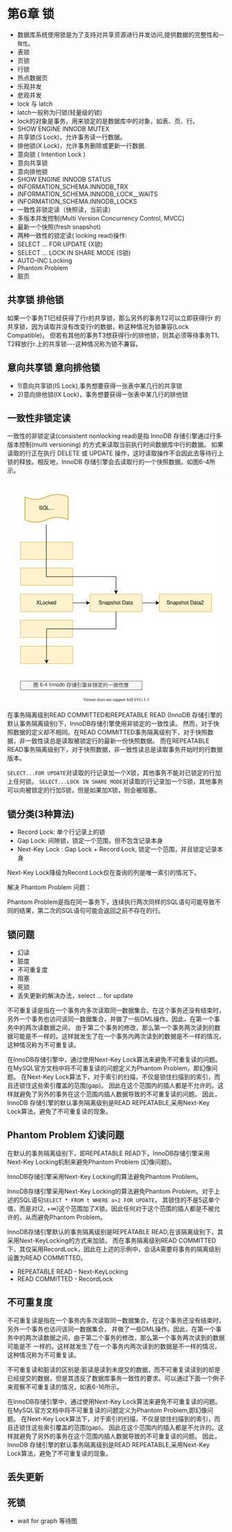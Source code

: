 # 第6章 锁

- 数据库系统使用锁是为了支持对共享资源进行并发访问,提供数据的完整性和`一致性`。
- 表锁
- 页锁
- 行锁
- 热点数据页
- 乐观并发
- 悲观并发
- lock 与 latch
- latch一般称为闩锁(轻量级的锁)
- lock的对象是事务，用来锁定的是数据库中的对象，如表、页、行。
- SHOW ENGINE INNODB MUTEX
- 共享锁(S Lock)，允许事务读一行数据。
- 排他锁(X Lock)，允许事务删除或更新一行数据.
- 意向锁 ( Intention Lock )
- 意向共享锁
- 意向排他锁
- SHOW ENGINE INNODB STATUS
- INFORMATION_SCHEMA.INNODB_TRX
- INFORMATION_SCHEMA.INNODB_LOCK__WAITS
- INFORMATION_SCHEMA.INNODB_LOCKS
- 一致性非锁定读（快照读，当前读）
- 多版本并发控制(Multi Version Concurrency Control, MVCC)
- 最新一个快照(fresh snapshot)
- 两种一致性的锁定读( locking read)操作:
- SELECT ... FOR UPDATE (X锁)
- SELECT ... LOCK IN SHARE MODE (S锁)
- AUTO-INC Locking
- Phantom Problem
- 脏页

## 共享锁 排他锁

如果一个事务T1已经获得了行r的共享锁，那么另外的事务T2可以立即获得行r
的共享锁，因为读取并没有改变行r的数据，称这种情况为锁兼容(Lock Compatible)。
但若有其他的事务T3想获得行r的排他锁，则其必须等待事务T1、T2释放行r.上的共享锁---这种情况称为锁不兼容。

## 意向共享锁 意向排他锁

- 1)意向共享锁(IS Lock),事务想要获得一张表中某几行的共享锁
- 2)意向排他锁(IX Lock)，事务想要获得一张表中某几行的排他锁

## 一致性非锁定读

一致性的非锁定读(consistent nonlocking read)是指 InnoDB 存储引擎通过行多版本控制(multi versioning) 的方式来读取当前执行时间数据库中行的数据。
如果读取的行正在执行 DELETE 或 UPDATE 操作，这时读取操作不会因此去等待行上锁的释放。相反地，InnoDB 存储引擎会去读取行的一个快照数据。如图6-4所示。

![mysql-innodb-chapter-06-4.drawio.svg](./images/mysql-innodb-chapter-06-4.drawio.svg)

在事务隔离级别READ COMMITTED和REPEATABLE READ (InnoDB 存储引擎的默认事务隔离级别)下，InnoDB存储引擎使用非锁定的一致性读。
然而，对于快照数据的定义却不相同。在READ COMMITTED事务隔离级别下，对于快照数据，非一致性读总是读取被锁定行的最新一份快照数据。
而在REPEATABLE READ事务隔离级别下，对于快照数据，非一致性读总是读取事务开始时的行数据版本。

`SELECT...FOR UPDATE`对读取的行记录加一个X锁，其他事务不能对已锁定的行加上任何锁。
`SELECT...LOCK IN SHARE MODE`对读取的行记录加一个S锁，其他事务可以向被锁定的行加S锁，但是如果加X锁，则会被阻塞。

## 锁分类(3种算法)

- Record Lock: 单个行记录上的锁
- Gap Lock: 间隙锁，锁定一个范围，但不包含记录本身
- Next-Key Lock : Gap Lock + Record Lock, 锁定一个范围，并且锁定记录本身

Next-Key Lock降级为Record Lock仅在查询的列是唯一索引的情况下。

解决 Phantom Problem 问题：

Phantom Problem是指在同一事务下，连续执行两次同样的SQL语句可能导致不同的结果，第二次的SQL语句可能会返回之前不存在的行。

## 锁问题

- 幻读
- 脏度
- 不可重复度
- 阻塞
- 死锁
- 丢失更新的解决办法，select ... for update

不可重复读是指在一个事务内多次读取同一数据集合。在这个事务还没有结束时，另外一个事务也访问该同一数据集合，并做了一些DML操作。因此，在第一个事务中的两次读数据之间，
由于第二个事务的修改，那么第一个事务两次读到的数据可能是不一样的。这样就发生了在一个事务内两次读到的数据是不一样的情况，这种情况称为不可重复读。

在InnoDB存储引擎中，通过使用Next-Key Lock算法来避免不可重复读的问题。在MySQL官方文档中将不可重复读的问题定义为Phantom Problem，即幻像问题。
在Next-Key Lock算法下，对于索引的扫描，不仅是锁住扫描到的索引，而且还锁住这些索引覆盖的范围(gap)。
因此在这个范围内的插人都是不允许的。这样就避免了另外的事务在这个范围内插人数据导致的不可重复读的问题。
因此，InnoDB 存储引擎的默认事务隔离级别是READ REPEATABLE,采用Next-Key Lock算法，避免了不可重复读的现象。

## Phantom Problem 幻读问题

在默认的事务隔离级别下，即REPEATABLE READ下，InnoDB存储引擎采用Next-Key Locking机制来避免Phantom Problem (幻像问题)。

InnoDB存储引擎采用Next-Key Locking的算法避免Phantom Problem。

InnoDB存储引擎采用Next-Key Locking的算法避免Phantom Problem。对于上述的SQL语句`SELECT * FROM t WHERE a>2 FOR UPDATE`，
其锁住的不是5这单个值，而是对(2, +∞)这个范围加了X锁。因此任何对于这个范围的插人都是不被允许的，从而避免Phantom Problem。

InnoDB存储引擎默认的事务隔离级别是REPEATABLE READ,在该隔离级别下，其采用Next-KeyLocking的方式来加锁。
而在事务隔离级别READ COMMITTED下，其仅采用RecordLock，因此在上述的示例中，会话A需要将事务的隔离级别设置为READ COMMITTED。

- REPEATABLE READ - Next-KeyLocking
- READ COMMITTED - RecordLock

## 不可重复度

不可重复读是指在一个事务内多次读取同一数据集合。在这个事务还没有结束时，另外一个事务也访问该同一数据集合，
并做了一些DML操作。因此，在第一个事务中的两次读数据之间，由于第二个事务的修改，那么第一个事务两次读到的数据可能是不
一样的。这样就发生了在一个事务内两次读到的数据是不一样的情况，这种情况称为不可重复读。

不可重复读和脏读的区别是:脏读是读到未提交的数据，而不可重复读读到的却是已经提交的数据，但是其违反了数据库事务一致性的要求。可以通过下面一个例子来观察不可重复读的情况，如表6-16所示。


在InnoDB存储引擎中，通过使用Next-Key Lock算法来避免不可重复读的问题。在MySQL官方文档中将不可重复读的问题定义为Phantom Problem,即幻像问题。
在Next-Key Lock算法下，对于索引的扫描，不仅是锁住扫描到的索引，而且还锁住这些索引覆盖的范围(gap)。 
因此在这个范围内的插入都是不允许的。这样就避免了另外的事务在这个范围内插人数据导致的不可重复读的问题。
因此，InnoDB 存储引擎的默认事务隔离级别是READ REPEATABLE,采用Next-Key Lock算法，避免了不可重复读的现象。

## 丢失更新


## 死锁

- wait for graph 等待图
